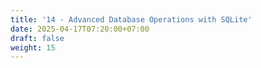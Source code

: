 ```yaml
---
title: '14 - Advanced Database Operations with SQLite'
date: 2025-04-17T07:20:00+07:00
draft: false
weight: 15
---
```

